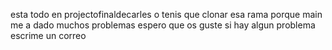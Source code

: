 esta  todo  en projectofinaldecarles o  tenis  que  clonar  esa  rama  porque main me a dado  muchos  problemas  espero  que  os  guste  si  hay  algun  problema  escrime un  correo 
